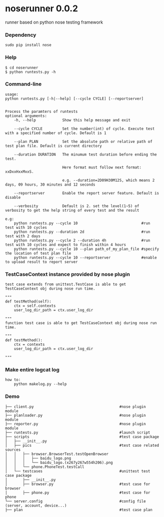 noserunner 0.0.2
==========

runner based on python nose testing framework



### Dependency
    sudo pip install nose
    
### Help
    $ cd noserunner
    $ python runtests.py -h
  
### Command-line
    usage:
	python runtests.py [-h|--help] [--cycle CYCLE] [--reportserver]


    Process the paramters of runtests
    optional arguments:
	    -h, --help            Show this help message and exit

	    --cycle CYCLE         Set the number(int) of cycle. Execute test with a specified number of cycle. Default is 1
	    
	    --plan PLAN           Set the absolute path or relative path of test plan file. Default is current directory

	    --duration DURATION   The minumum test duration before ending the test.

					          Here format must follow next format: xxDxxHxxMxxS.

					          e.g. --duration=2D09H30M12S, which means 2 days, 09 hours, 30 minutes and 12 seconds

	    --reportserver        Enable the report server feature. Default is disable

	    --verbosity           Default is 2. set the level(1~5) of verbosity to get the help string of every test and the result
	    
    e.g:
        python runtests.py --cycle 10                             #run test with 10 cycles
        python runtests.py --duration 2d                          #run test with 2 days      
        python runtests.py --cycle 2 --duration 4h                #run test with 10 cycles and expect to finish within 4 hours
        python runtests.py --cycle 10 --plan path_of_my_plan_file #specify the location of test plan file
        python runtests.py --cycle 10 --reportserver              #enable to upload result to report server
  
### TestCaseContext instance provided by nose plugin

    test case extends from unittest.TestCase is able to get TestCaseContext obj during nose run time.
     
    """
    def testMethod(self):
        ctx = self.contexts 
        user_log_dir_path = ctx.user_log_dir
        
    """
    function test case is able to get TestCaseContext obj during nose run time.
     
    """
    def testMethod():
        ctx = contexts 
        user_log_dir_path = ctx.user_log_dir
        
    """

### Make entire logcat log
    how to:
        python makelog.py --help

### Demo

    ├── client.py                                       #nose plugin module
    ├── planloader.py                                   #nose plugin module
    ├── reporter.py                                     #nose plugin module
    ├── runtests.py                                     #launch script
    ├── scripts                                         #test case package
    │   ├── __init__.py
    │   ├── pics                                        #test case related sources
    │   │   ├── browser.BrowserTest.testOpenBrowser
    │   │   │   ├── baidu_logo.png
    │   │   │   └── baidu_logo.(x267y267w554h206).png
    │   │   └── phone.PhoneTest.testCall
    │   └── testcases                                   #unittest test case package
    │       ├── __init__.py 
    │       ├── browser.py                              #test case for browser
    │       ├── phone.py                                #test case for phone
    └── server.config                                   #config file (server, account, device...)
    ├── plan                                            #test case plan

